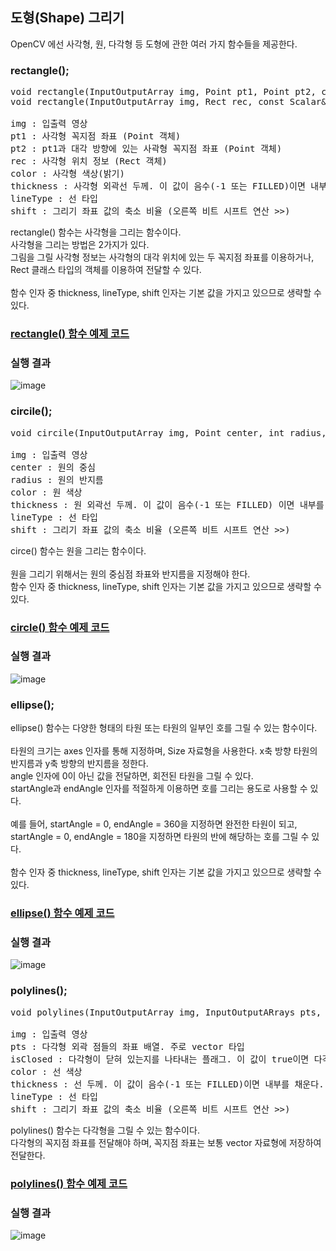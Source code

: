 ## 도형(Shape) 그리기

OpenCV 에선 사각형, 원, 다각형 등 도형에 관한 여러 가지 함수들을 제공한다.


### rectangle();
<pre>
void rectangle(InputOutputArray img, Point pt1, Point pt2, const Scalar& color, int thickness = 1, int lineType = LINE_8, int shift = 0);
void rectangle(InputOutputArray img, Rect rec, const Scalar& color, int thickness = 1, int linetype = LINE_8, shift = 0);

img : 입출력 영상
pt1 : 사각형 꼭지점 좌표 (Point 객체)
pt2 : pt1과 대각 방향에 있는 사곽형 꼭지점 좌표 (Point 객체)
rec : 사각형 위치 정보 (Rect 객체)
color : 사각형 색상(밝기)
thickness : 사각형 외곽선 두께. 이 값이 음수(-1 또는 FILLED)이면 내부를 채운다.
lineType : 선 타입
shift : 그리기 좌표 값의 축소 비율 (오른쪽 비트 시프트 연산 >>)
</pre>

rectangle() 함수는 사각형을 그리는 함수이다.
<br>
사각형을 그리는 방법은 2가지가 있다.
<br>
그림을 그릴 사각형 정보는 사각형의 대각 위치에 있는 두 꼭지점 좌표를 이용하거나, Rect 클래스 타입의 객체를 이용하여 전달할 수 있다.
<br>
<br>
함수 인자 중 thickness, lineType, shift 인자는 기본 값을 가지고 있으므로 생략할 수 있다.

### [rectangle() 함수 예제 코드](https://github.com/JeHeeYu/OpenCV/blob/main/Shapes/Rectangle.cpp)

### 실행 결과

![image](https://user-images.githubusercontent.com/87363461/203687998-ac795a29-874f-46fe-8186-9849ff09d4bd.png)

### circile();

<pre>
void circile(InputOutputArray img, Point center, int radius, const Scalar& color, int thickness = 1, int lineType = LINE_8, int shift = 0);

img : 입출력 영상
center : 원의 중심
radius : 원의 반지름
color : 원 색상
thickness : 원 외곽선 두께. 이 값이 음수(-1 또는 FILLED) 이면 내부를 채운다.
lineType : 선 타입
shift : 그리기 좌표 값의 축소 비율 (오른쪽 비트 시프트 연산 >>)
</pre>

circe() 함수는 원을 그리는 함수이다.
<br>
<br>
원을 그리기 위해서는 원의 중심점 좌표와 반지름을 지정해야 한다.
<br>
함수 인자 중 thickness, lineType, shift 인자는 기본 값을 가지고 있으므로 생략할 수 있다.

### [circle() 함수 예제 코드](https://github.com/JeHeeYu/OpenCV/blob/main/Shapes/Circle.cpp)

### 실행 결과

![image](https://user-images.githubusercontent.com/87363461/203688178-75cf665d-89a6-4485-b878-a695942251cb.png)

### ellipse();
ellipse() 함수는 다양한 형태의 타원 또는 타원의 일부인 호를 그릴 수 있는 함수이다.
<br>
<br>
타원의 크기는 axes 인자를 통해 지정하며, Size 자료형을 사용한다. x축 방향 타원의 반지름과 y축 방향의 반지름을 정한다.​
<br>
angle 인자에 0이 아닌 값을 전달하면, 회전된 타원을 그릴 수 있다.
<br>
startAngle과 endAngle 인자를 적절하게 이용하면 호를 그리는 용도로 사용할 수 있다.
<br>
<br>
예를 들어, startAngle = 0, endAngle = 360을 지정하면 완전한 타원이 되고,
<br>
startAngle = 0, endAngle = 180을 지정하면 타원의 반에 해당하는 호를 그릴 수 있다.
<br>
<br>
함수 인자 중 thickness, lineType, shift 인자는 기본 값을 가지고 있으므로 생략할 수 있다.

### [ellipse() 함수 예제 코드](https://github.com/JeHeeYu/OpenCV/blob/main/Shapes/Ellipse.cpp)

### 실행 결과
![image](https://user-images.githubusercontent.com/87363461/203688368-6daf1a7d-66ec-444e-b356-157e09a11e7e.png)

### polylines();
<pre>
void polylines(InputOutputArray img, InputOutputARrays pts, bool isClosed, const Scalar& color, int thickness = 1, int lineType = LINE_8, shift = 0);

img : 입출력 영상
pts : 다각형 외곽 점들의 좌표 배열. 주로 vector<Point> 타입
isClosed : 다각형이 닫혀 있는지를 나타내는 플래그. 이 값이 true이면 다각형의 마지막 꼭지점과 첫 번째 꼭지점을 잇는 직선을 추가로 그린다.
color : 선 색상
thickness : 선 두께. 이 값이 음수(-1 또는 FILLED)이면 내부를 채운다.
lineType : 선 타입
shift : 그리기 좌표 값의 축소 비율 (오른쪽 비트 시프트 연산 >>)
</pre>

polylines() 함수는 다각형을 그릴 수 있는 함수이다.
<br>
다각형의 꼭지점 좌표를 전달해야 하며, 꼭지점 좌표는 보통 vector<Point> 자료형에 저장하여 전달한다.

### [polylines() 함수 예제 코드](https://github.com/JeHeeYu/OpenCV/blob/main/Shapes/Polygon.cpp)

### 실행 결과
![image](https://user-images.githubusercontent.com/87363461/203688734-b49e3c2a-0e60-44f1-b94c-c8d3fb83e605.png)
